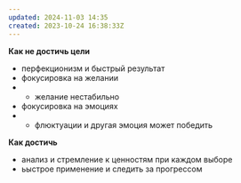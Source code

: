 ```yaml
---
updated: 2024-11-03 14:35
created: 2023-10-24 16:38:33Z
---
```


**Как не достичь цели**
- перфекционизм и быстрый результат
- фокусировка на желании
- - желание нестабильно 
- фокусировка на эмоциях
- - флюктуации и другая эмоция может победить 

**Как достичь** 
- анализ и стремление к ценностям при каждом выборе
- ьыстрое применение и следить за прогрессом